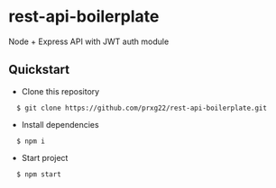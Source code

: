 # rest-api-boilerplate
Node + Express API with JWT auth module

## Quickstart
  - Clone this repository
  ```
    $ git clone https://github.com/prxg22/rest-api-boilerplate.git
  ```

  - Install dependencies
  ```
    $ npm i
  ```

  - Start project
  ```
    $ npm start
  ```
